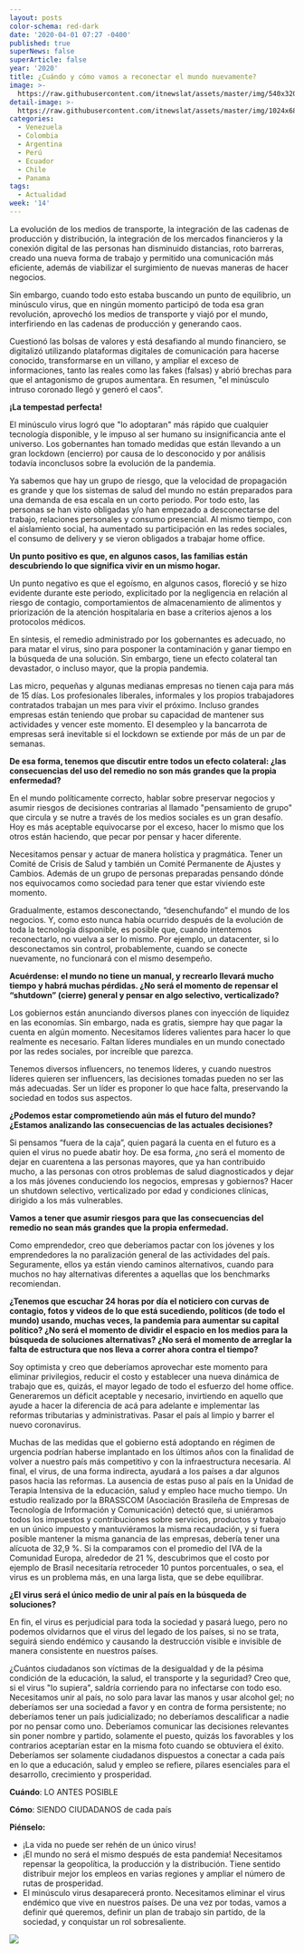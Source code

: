 ```yaml
---
layout: posts
color-schema: red-dark
date: '2020-04-01 07:27 -0400'
published: true
superNews: false
superArticle: false
year: '2020'
title: ¿Cuándo y cómo vamos a reconectar el mundo nuevamente?
image: >-
  https://raw.githubusercontent.com/itnewslat/assets/master/img/540x320/Laercio-Cosentino-p.jpg
detail-image: >-
  https://raw.githubusercontent.com/itnewslat/assets/master/img/1024x680/Laercio-Cosentino-g.jpg
categories:
  - Venezuela
  - Colombia
  - Argentina
  - Perú
  - Ecuador
  - Chile
  - Panama
tags:
  - Actualidad
week: '14'
---
```

La evolución de los medios de transporte, la integración de las cadenas de producción y distribución, la integración de los mercados financieros y la conexión digital de las personas han disminuido distancias, roto barreras, creado una nueva forma de trabajo y permitido una comunicación más eficiente, además de viabilizar el surgimiento de nuevas maneras de hacer negocios.

Sin embargo, cuando todo esto estaba buscando un punto de equilibrio, un minúsculo virus, que en ningún momento participó de toda esa gran revolución, aprovechó los medios de transporte y viajó por el mundo, interfiriendo en las cadenas de producción y generando caos.

Cuestionó las bolsas de valores y está desafiando al mundo financiero, se digitalizó utilizando plataformas digitales de comunicación para hacerse conocido, transformarse en un villano, y ampliar el exceso de informaciones, tanto las reales como las fakes (falsas) y abrió brechas para que el antagonismo de grupos aumentara. En resumen, "el minúsculo intruso coronado llegó y generó el caos".

**¡La tempestad perfecta!**

El minúsculo virus logró que "lo adoptaran" más rápido que cualquier tecnología disponible, y le impuso al ser humano su insignificancia ante el universo. Los gobernantes han tomado medidas que están llevando a un gran lockdown (encierro) por causa de lo desconocido y por análisis todavía inconclusos sobre la evolución de la pandemia.

Ya sabemos que hay un grupo de riesgo, que la velocidad de propagación es grande y que los sistemas de salud del mundo no están preparados para una demanda de esa escala en un corto periodo. Por todo esto, las personas se han visto obligadas y/o han empezado a desconectarse del trabajo, relaciones personales y consumo presencial. Al mismo tiempo, con el aislamiento social, ha aumentado su participación en las redes sociales, el consumo de delivery y se vieron obligados a trabajar home office.

**Un punto positivo es que, en algunos casos, las familias están descubriendo lo que significa vivir en un mismo hogar.**

Un punto negativo es que el egoísmo, en algunos casos, floreció y se hizo evidente durante este periodo, explicitado por la negligencia en relación al riesgo de contagio, comportamientos de almacenamiento de alimentos y priorización de la atención hospitalaria en base a criterios ajenos a los protocolos médicos.

En síntesis, el remedio administrado por los gobernantes es adecuado, no para matar el virus, sino para posponer la contaminación y ganar tiempo en la búsqueda de una solución. Sin embargo, tiene un efecto colateral tan devastador, o incluso mayor, que la propia pandemia.

Las micro, pequeñas y algunas medianas empresas no tienen caja para más de 15 días. Los profesionales liberales, informales y los propios trabajadores contratados trabajan un mes para vivir el próximo. Incluso grandes empresas están teniendo que probar su capacidad de mantener sus actividades y vencer este momento. El desempleo y la bancarrota de empresas será inevitable si el lockdown se extiende por más de un par de semanas.

**De esa forma, tenemos que discutir entre todos un efecto colateral: ¿las consecuencias del uso del remedio no son más grandes que la propia enfermedad?**

En el mundo políticamente correcto, hablar sobre preservar negocios y asumir riesgos de decisiones contrarias al llamado "pensamiento de grupo" que circula y se nutre a través de los medios sociales es un gran desafío. Hoy es más aceptable equivocarse por el exceso, hacer lo mismo que los otros están haciendo, que pecar por pensar y hacer diferente.

Necesitamos pensar y actuar de manera holística y pragmática. Tener un Comité de Crisis de Salud y también un Comité Permanente de Ajustes y Cambios. Además de un grupo de personas preparadas pensando dónde nos equivocamos como sociedad para tener que estar viviendo este momento.

Gradualmente, estamos desconectando, “desenchufando” el mundo de los negocios. Y, como esto nunca había ocurrido después de la evolución de toda la tecnología disponible, es posible que, cuando intentemos reconectarlo, no vuelva a ser lo mismo. Por ejemplo, un datacenter, si lo desconectamos sin control, probablemente, cuando se conecte nuevamente, no funcionará con el mismo desempeño.

**Acuérdense: el mundo no tiene un manual, y recrearlo llevará mucho tiempo y habrá muchas pérdidas. ¿No será el momento de repensar el “shutdown” (cierre) general y pensar en algo selectivo, verticalizado?**

Los gobiernos están anunciando diversos planes con inyección de liquidez en las economías. Sin embargo, nada es gratis, siempre hay que pagar la cuenta en algún momento. Necesitamos líderes valientes para hacer lo que realmente es necesario. Faltan líderes mundiales en un mundo conectado por las redes sociales, por increíble que parezca.

Tenemos diversos influencers, no tenemos líderes, y cuando nuestros líderes quieren ser influencers, las decisiones tomadas pueden no ser las más adecuadas. Ser un líder es proponer lo que hace falta, preservando la sociedad en todos sus aspectos.

**¿Podemos estar comprometiendo aún más el futuro del mundo? ¿Estamos analizando las consecuencias de las actuales decisiones?**

Si pensamos “fuera de la caja”, quien pagará la cuenta en el futuro es a quien el virus no puede abatir hoy. De esa forma, ¿no será el momento de dejar en cuarentena a las personas mayores, que ya han contribuido mucho, a las personas con otros problemas de salud diagnosticados y dejar a los más jóvenes conduciendo los negocios, empresas y gobiernos? Hacer un shutdown selectivo, verticalizado por edad y condiciones clínicas, dirigido a los más vulnerables.

**Vamos a tener que asumir riesgos para que las consecuencias del remedio no sean más grandes que la propia enfermedad.**

Como emprendedor, creo que deberíamos pactar con los jóvenes y los emprendedores la no paralización general de las actividades del país. Seguramente, ellos ya están viendo caminos alternativos, cuando para muchos no hay alternativas diferentes a aquellas que los benchmarks recomiendan.

**¿Tenemos que escuchar 24 horas por día el noticiero con curvas de contagio, fotos y videos de lo que está sucediendo, políticos (de todo el mundo) usando, muchas veces, la pandemia para aumentar su capital político? ¿No será el momento de dividir el espacio en los medios para la búsqueda de soluciones alternativas? ¿No será el momento de arreglar la falta de estructura que nos lleva a correr ahora contra el tiempo?**

Soy optimista y creo que deberíamos aprovechar este momento para eliminar privilegios, reducir el costo y establecer una nueva dinámica de trabajo que es, quizás, el mayor legado de todo el esfuerzo del home office. Generaremos un déficit aceptable y necesario, invirtiendo en aquello que ayude a hacer la diferencia de acá para adelante e implementar las reformas tributarias y administrativas. Pasar el país al limpio y barrer el nuevo coronavirus.

Muchas de las medidas que el gobierno está adoptando en régimen de urgencia podrían haberse implantado en los últimos años con la finalidad de volver a nuestro país más competitivo y con la infraestructura necesaria. Al final, el virus, de una forma indirecta, ayudará a los países a dar algunos pasos hacia las reformas. La ausencia de estas puso al país en la Unidad de Terapia Intensiva de la educación, salud y empleo hace mucho tiempo.
Un estudio realizado por la BRASSCOM (Asociación Brasileña de Empresas de Tecnología de Información y Comunicación) detectó que, si uniéramos todos los impuestos y contribuciones sobre servicios, productos y trabajo en un único impuesto y mantuviéramos la misma recaudación, y si fuera posible mantener la misma ganancia de las empresas, debería tener una alícuota de 32,9 %. Si la comparamos con el promedio del IVA de la Comunidad Europa, alrededor de 21 %, descubrimos que el costo por ejemplo de Brasil necesitaría retroceder 10 puntos porcentuales, o sea, el virus es un problema más, en una larga lista, que se debe equilibrar.

**¿El virus será el único medio de unir al país en la búsqueda de soluciones?**

En fin, el virus es perjudicial para toda la sociedad y pasará luego, pero no podemos olvidarnos que el virus del legado de los países, si no se trata, seguirá siendo endémico y causando la destrucción visible e invisible de manera consistente en nuestros países.

¿Cuántos ciudadanos son víctimas de la desigualdad y de la pésima condición de la educación, la salud, el transporte y la seguridad? Creo que, si el virus "lo supiera", saldría corriendo para no infectarse con todo eso.
Necesitamos unir al país, no solo para lavar las manos y usar alcohol gel; no deberíamos ser una sociedad a favor y en contra de forma persistente; no deberíamos tener un país judicializado; no deberíamos descalificar a nadie por no pensar como uno. Deberíamos comunicar las decisiones relevantes sin poner nombre y partido, solamente el puesto, quizás los favorables y los contrarios aceptarían estar en la misma foto cuando se obtuviera el éxito.
Deberíamos ser solamente ciudadanos dispuestos a conectar a cada país en lo que a educación, salud y empleo se refiere, pilares esenciales para el desarrollo, crecimiento y prosperidad.

**Cuándo**: LO ANTES POSIBLE

**Cómo**: SIENDO CIUDADANOS de cada país

**Piénselo:**

- ¡La vida no puede ser rehén de un único virus!
- ¡El mundo no será el mismo después de esta pandemia! Necesitamos repensar la geopolítica, la producción y la distribución. Tiene sentido distribuir mejor los empleos en varias regiones y ampliar el número de rutas de prosperidad.
- El minúsculo virus desaparecerá pronto. Necesitamos eliminar el virus endémico que vive en nuestros países. De una vez por todas, vamos a definir qué queremos, definir un plan de trabajo sin partido, de la sociedad, y conquistar un rol sobresaliente.

<img src="https://tracker.metricool.com/c3po.jpg?hash=56f88a41e39ab42c063cc51676587a04"/>